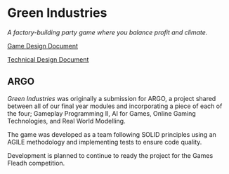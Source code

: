 # Green Industries
*A factory-building party game where you balance profit and climate.*

[Game Design Document](https://docs.google.com/document/d/13HSEcH8t0gtTE8mFOpn31x93gAT_OLb1jB4l6S6GwqI/edit#)

[Technical Design Document](https://docs.google.com/document/d/14AhRPpxRnyuNFniH-YQDKbZSwUlCd3wqbbkDYLEUFGE/edit#heading=h.xt2ubegxwush)

## ARGO
*Green Industries* was originally a submission for ARGO, a project shared between all of our final year modules and incorporating a piece of each of the four; Gameplay Programming II, AI for Games, Online Gaming Technologies, and Real World Modelling.

The game was developed as a team following SOLID principles using an AGILE methodology and implementing tests to ensure code quality.

Development is planned to continue to ready the project for the Games Fleadh competition.
